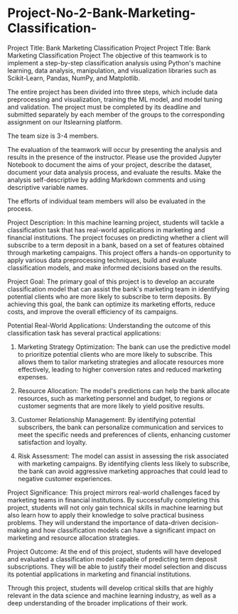 # Project-No-2-Bank-Marketing-Classification-
Project Title: Bank Marketing Classification Project
Project Title: Bank Marketing Classification Project
The objective of this teamwork is to implement a step-by-step classification analysis using Python's machine learning, data analysis, manipulation, and visualization libraries such as Scikit-Learn, Pandas, NumPy, and Matplotlib.

The entire project has been divided into three steps, which include data preprocessing and visualization, training the ML model, and model tuning and validation. The project must be completed by its deadline and submitted separately by each member of the groups to the corresponding assignment on our Itslearning platform.

The team size is 3-4 members.

The evaluation of the teamwork will occur by presenting the analysis and results in the presence of the instructor. Please use the provided Jupyter Notebook to document the aims of your project, describe the dataset, document your data analysis process, and evaluate the results. Make the analysis self-descriptive by adding Markdown comments and using descriptive variable names.

The efforts of individual team members will also be evaluated in the process.

Project Description:
In this machine learning project, students will tackle a classification task that has real-world applications in marketing and financial institutions. The project focuses on predicting whether a client will subscribe to a term deposit in a bank, based on a set of features obtained through marketing campaigns. This project offers a hands-on opportunity to apply various data preprocessing techniques, build and evaluate classification models, and make informed decisions based on the results.

Project Goal:
The primary goal of this project is to develop an accurate classification model that can assist the bank's marketing team in identifying potential clients who are more likely to subscribe to term deposits. By achieving this goal, the bank can optimize its marketing efforts, reduce costs, and improve the overall efficiency of its campaigns.

Potential Real-World Applications:
Understanding the outcome of this classification task has several practical applications:

1. Marketing Strategy Optimization: The bank can use the predictive model to prioritize potential clients who are more likely to subscribe. This allows them to tailor marketing strategies and allocate resources more effectively, leading to higher conversion rates and reduced marketing expenses.

2. Resource Allocation: The model's predictions can help the bank allocate resources, such as marketing personnel and budget, to regions or customer segments that are more likely to yield positive results.

3. Customer Relationship Management: By identifying potential subscribers, the bank can personalize communication and services to meet the specific needs and preferences of clients, enhancing customer satisfaction and loyalty.

4. Risk Assessment: The model can assist in assessing the risk associated with marketing campaigns. By identifying clients less likely to subscribe, the bank can avoid aggressive marketing approaches that could lead to negative customer experiences.

Project Significance:
This project mirrors real-world challenges faced by marketing teams in financial institutions. By successfully completing this project, students will not only gain technical skills in machine learning but also learn how to apply their knowledge to solve practical business problems. They will understand the importance of data-driven decision-making and how classification models can have a significant impact on marketing and resource allocation strategies.

Project Outcome:
At the end of this project, students will have developed and evaluated a classification model capable of predicting term deposit subscriptions. They will be able to justify their model selection and discuss its potential applications in marketing and financial institutions.

Through this project, students will develop critical skills that are highly relevant in the data science and machine learning industry, as well as a deep understanding of the broader implications of their work.
